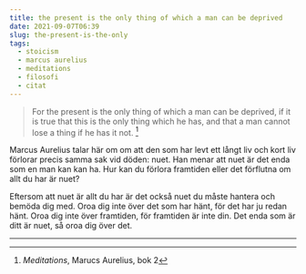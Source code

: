```yaml
---
title: the present is the only thing of which a man can be deprived
date: 2021-09-07T06:39
slug: the-present-is-the-only
tags: 
  - stoicism
  - marcus aurelius
  - meditations
  - filosofi
  - citat
---
```


> For the present is the only thing of which a man can be deprived, if it is
> true that this is the only thing which he has, and that a man cannot lose a
> thing if he has it not. [^1]

Marcus Aurelius talar här om om att den som har levt ett långt liv och kort liv
förlorar precis samma sak vid döden: nuet. Han menar att nuet är det enda som en
man kan kan ha. Hur kan du förlora framtiden eller det förflutna om allt du har
är nuet? 

Eftersom att nuet är allt du har är det också nuet du måste hantera och bemöda
dig med. Oroa dig inte över det som har hänt, för det har ju redan hänt. Oroa
dig inte över framtiden, för framtiden är inte din. Det enda som är ditt är
nuet, så oroa dig över det. 

****
[^1]: _Meditations_, Marucs Aurelius, bok 2
